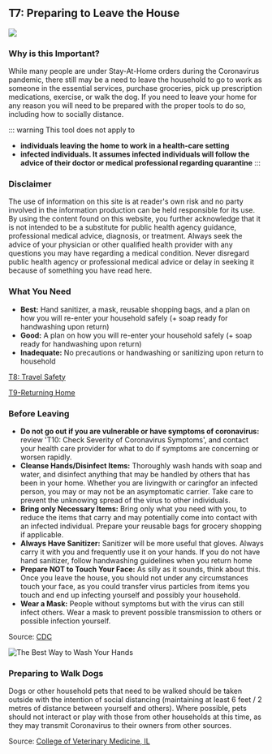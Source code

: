 ## T7: Preparing to Leave the House

<a href="/T7-Preparing_to_Leave_the_House-v2.pdf" target="_blank">
    <img class="downloadtools" src="/download-tools.png" />
</a>


### Why is this Important?

While many people are under Stay-At-Home orders during the Coronavirus pandemic, there still may be a need to leave the household to go to work as someone in the essential services, purchase groceries, pick up prescription medications, exercise, or walk the dog. If you need to leave your home for any reason you will need to be prepared with the proper tools to do so, including how to socially distance.

::: warning This tool does not apply to
- **individuals leaving the home to work in a health-care setting**
- **infected individuals. It assumes infected individuals will follow the advice of their doctor or medical professional regarding quarantine**
:::

### Disclaimer

The use of information on this site is at reader&#39;s own risk and no party involved in the information production can be held responsible for its use. By using the content found on this website, you further acknowledge that it is not intended to be a substitute for public health agency guidance, professional medical advice, diagnosis, or treatment. Always seek the advice of your physician or other qualified health provider with any questions you may have regarding a medical condition. Never disregard public health agency or professional medical advice or delay in seeking it because of something you have read here.

### What You Need

- **Best:** Hand sanitizer, a mask, reusable shopping bags, and a plan on how you will re-enter your household safely (+ soap ready for handwashing upon return)
- **Good:** A plan on how you will re-enter your household safely (+ soap ready for handwashing upon return)
- **Inadequate:** No precautions or handwashing or sanitizing upon return to household

[T8: Travel Safety](/f1-preparing-for-coronavirus-lock-down.html#T8-Travel_Safety_v4)

[T9-Returning Home](/f1-preparing-for-coronavirus-lock-down.html#t9-Safely_Re-Entering_Your_House)

### Before Leaving

- **Do not go out if you are vulnerable or have symptoms of coronavirus:** review &#39;T10: Check Severity of Coronavirus Symptoms&#39;, and contact your health care provider for what to do if symptoms are concerning or worsen rapidly.
- **Cleanse Hands/Disinfect Items:** Thoroughly wash hands with soap and water, and disinfect anything that may be handled by others that has been in your home. Whether you are livingwith or caringfor an infected person, you may or may not be an asymptomatic carrier. Take care to prevent the unknowing spread of the virus to other individuals.
- **Bring only Necessary Items:** Bring only what you need with you, to reduce the items that carry and may potentially come into contact with an infected individual. Prepare your reusable bags for grocery shopping if applicable.
- **Always Have Sanitizer:** Sanitizer will be more useful that gloves. Always carry it with you and frequently use it on your hands. If you do not have hand sanitizer, follow handwashing guidelines when you return home
- **Prepare NOT to Touch Your Face:** As silly as it sounds, think about this. Once you leave the house, you should not under any circumstances touch your face, as you could transfer virus particles from items you touch and end up infecting yourself and possibly your household.
- **Wear a Mask:** People without symptoms but with the virus can still infect others. Wear a mask to prevent possible transmission to others or possible infection yourself.

Source: [CDC](https://www.cdc.gov/coronavirus/2019-ncov/prepare/cleaning-disinfection.html?CDC_AA_refVal=https%3A%2F%2Fwww.cdc.gov%2Fcoronavirus%2F2019-ncov%2Fcommunity%2Fhome%2Fcleaning-disinfection.html)

 ![The Best Way to Wash Your Hands](/t4_wash_your_hands.png)

### Preparing to Walk Dogs

Dogs or other household pets that need to be walked should be taken outside with the intention of social distancing (maintaining at least 6 feet / 2 metres of distance between yourself and others). Where possible, pets should not interact or play with those from other households at this time, as they may transmit Coronavirus to their owners from other sources.

Source: [College of Veterinary Medicine, IL](https://vetmed.illinois.edu/pet_column/coronavirus-pets/)
